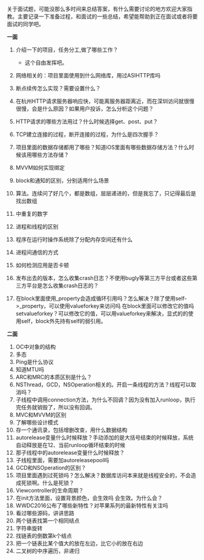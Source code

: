 关于面试题，可能没那么多时间来总结答案，有什么需要讨论的地方欢迎大家指教。主要记录一下准备过程，和面试的一些总结，希望能帮助到正在面试或者将要面试的同学吧。

**一面**

1. 介绍一下的项目，任务分工,做了哪些工作？
   - 这个自由发挥吧。	

2. 网络相关的：项目里面使用到什么网络库，用过ASIHTTP库吗

3. 断点续传怎么实现？需要设置什么？
4. 在杭州HTTP请求服务器响应快，可能离服务器距离近，而在深圳访问就很慢很慢，会是什么原因？如果用户投诉，怎么分析这个问题？
5. HTTP请求的哪些方法用过？什么时候选择get、post、put？
6. TCP建立连接的过程，断开连接的过程，为什么是四次握手？
7. 项目里面的数据存储都用了哪些？知道iOS里面有哪些数据存储方法？什么时候该用哪些方法存储？
8. MVVM如何实现绑定
9. block和通知的区别，分别适用什么场景
10. 算法。连续问了好几个，都是数组，层层递进的，但是我忘了，只记得最后是找出数组
11. 中重复的数字
12. 进程和线程的区别
13. 程序在运行时操作系统除了分配内存空间还有什么
14. 进程间通信的方式
15. 如何检测应用是否卡顿
16. 发布出去的版本，怎么收集crash日志？不使用bugly等第三方平台或者这些第三方平台是怎么收集crash日志的？
17. 在block里面使用_property会造成循环引用吗？怎么解决？除了使用self->_property，可以使用valueforkey来访问吗 在block里面可以修改它的值吗setvalueforkey？可以修改它的值，可以用valueforkey来解决，显式的的使用self，block外先持有self的弱引用。

**二面**

1. OC中对象的结构
2. 多态
3. Ping是什么协议
4. 知道MTU吗
5. ARC和MRC的本质区别是什么？
6. NSThread，GCD，NSOperation相关的。开启一条线程的方法？线程可以取消吗？
7. 子线程中调用connection方法，为什么不回调？因为没有加入runloop，执行完任务就销毁了，所以没有回调。
8. MVC和MVVM的区别
9. 了解哪些设计模式
10. 存一个通讯录，包括增删改查，用什么数据结构
11. autorelease变量什么时候释放？手动添加的是大括号结束的时候释放，系统自动释放是在12、当前runloop循环结束的时候
12. 那子线程中的autorelease变量什么时候释放？
13. 子线程里面，需要加autoreleasepool吗
14. GCD和NSOperation的区别？
15. 项目里面遇到过死锁吗？怎么解决？数据库访问本来就是线程安全的，不会造成死锁啊。什么是死锁？
16. Viewcontroller的生命周期？
17. 在init方法里面，设置背景颜色，会生效吗 会生效。为什么会？
18. WWDC2016公布了哪些新特性？对苹果系列的最新特性有关注吗
19. 看过哪些源码，讲讲思路
20. 两个链表找第一个相同结点
21. 字符串旋转
22. 找链表的倒数第k个结点
23. 把一个链表比某个值大的放在左边，比它小的放在右边
24. 二叉树的中序遍历，非递归
